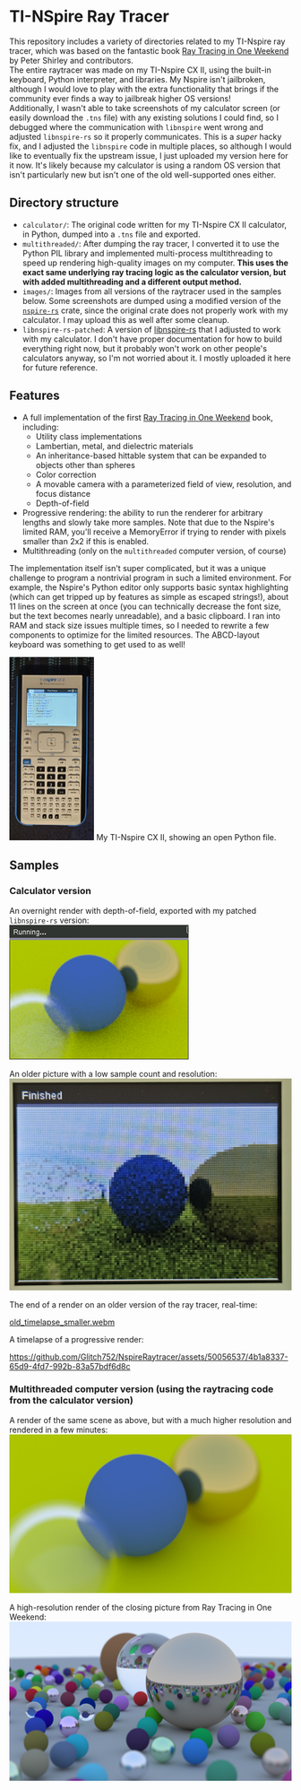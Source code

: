 # TI-NSpire Ray Tracer

This repository includes a variety of directories related to my TI-Nspire ray tracer, which was based on the fantastic book [Ray Tracing in One Weekend](https://raytracing.github.io/) by Peter Shirley and contributors.  
The entire raytracer was made on my TI-Nspire CX II, using the built-in keyboard, Python interpreter, and libraries. My Nspire isn't jailbroken, although I would love to play with the extra functionality that brings if the community ever finds a way to jailbreak higher OS versions!  
Additionally, I wasn't able to take screenshots of my calculator screen (or easily download the `.tns` file) with any existing solutions I could find, so I debugged where the communication with `libnspire` went wrong and adjusted `libnspire-rs` so it properly communicates. This is a _super_ hacky fix, and I adjusted the `libnspire` code in multiple places, so although I would like to eventually fix the upstream issue, I just uploaded my version here for it now. It's likely because my calculator is using a random OS version that isn't particularly new but isn't one of the old well-supported ones either.

## Directory structure
- `calculator/`: The original code written for my TI-Nspire CX II calculator, in Python, dumped into a `.tns` file and exported.
- `multithreaded/`: After dumping the ray tracer, I converted it to use the Python PIL library and implemented multi-process multithreading to speed up rendering high-quality images on my computer. **This uses the exact same underlying ray tracing logic as the calculator version, but with added multithreading and a different output method.**
- `images/`: Images from all versions of the raytracer used in the samples below. Some screenshots are dumped using a modified version of the [`nspire-rs`](https://crates.io/crates/libnspire) crate, since the original crate does not properly work with my calculator. I may upload this as well after some cleanup.
- `libnspire-rs-patched`: A version of [libnspire-rs](https://github.com/lights0123/libnspire-rs/tree/main) that I adjusted to work with my calculator. I don't have proper documentation for how to build everything right now, but it probably won't work on other people's calculators anyway, so I'm not worried about it. I mostly uploaded it here for future reference.

## Features
- A full implementation of the first [Ray Tracing in One Weekend](https://raytracing.github.io/) book, including:
  - Utility class implementations
  - Lambertian, metal, and dielectric materials
  - An inheritance-based hittable system that can be expanded to objects other than spheres
  - Color correction
  - A movable camera with a parameterized field of view, resolution, and focus distance
  - Depth-of-field
- Progressive rendering: the ability to run the renderer for arbitrary lengths and slowly take more samples. Note that due to the Nspire's limited RAM, you'll receive a MemoryError if trying to render with pixels smaller than 2x2 if this is enabled.
- Multithreading (only on the `multithreaded` computer version, of course)

The implementation itself isn't super complicated, but it was a unique challenge to program a nontrivial program in such a limited environment. For example, the Nspire's Python editor only supports basic syntax highlighting (which can get tripped up by features as simple as escaped strings!), about 11 lines on the screen at once (you can technically decrease the font size, but the text becomes nearly unreadable), and a basic clipboard. I ran into RAM and stack size issues multiple times, so I needed to rewrite a few components to optimize for the limited resources. The ABCD-layout keyboard was something to get used to as well!

<img alt="My TI-Nspire CX II, showing an open Python file." src="images/myNspire.jpg" width="30%">
My TI-Nspire CX II, showing an open Python file.

## Samples

### Calculator version
An overnight render with depth-of-field, exported with my patched `libnspire-rs` version:  
![An overnight render](images/overnight_test_fixed.png)

An older picture with a low sample count and resolution:  
![An overnight render](images/old_picture.png)

The end of a render on an older version of the ray tracer, real-time:  

[old_timelapse_smaller.webm](https://github.com/Glitch752/NspireRaytracer/assets/50056537/b684b811-df8e-4d3c-94d4-8f774f6df7b0)

A timelapse of a progressive render:  

https://github.com/Glitch752/NspireRaytracer/assets/50056537/4b1a8337-65d9-4fd7-992b-83a57bdf6d8c



### Multithreaded computer version (using the raytracing code from the calculator version)
A render of the same scene as above, but with a much higher resolution and rendered in a few minutes:  
![A render of the same scene as above, but with a much higher resolution and rendered in a few minutes](images/output_dof.png)

A high-resolution render of the closing picture from Ray Tracing in One Weekend:  
![A high-resolution render of the closing picture from Ray Tracing in One Weekend](images/output_threaded.png)
